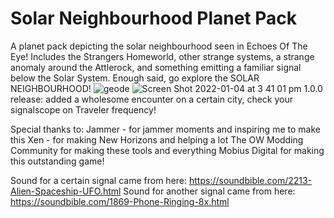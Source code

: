 # Solar Neighbourhood Planet Pack
A planet pack depicting the solar neighbourhood seen in Echoes Of The Eye! Includes the Strangers Homeworld, other strange systems, a strange anomaly around the Attlerock, and something emitting a familiar signal below the Solar System. Enough said, go explore the SOLAR NEIGHBOURHOOD!
![geode](https://user-images.githubusercontent.com/76930150/148498040-03b60f68-4f76-4568-85e8-a91748ea7192.png)
![Screen Shot 2022-01-04 at 3 41 01 pm](https://user-images.githubusercontent.com/76930150/148498088-09753041-bcf2-4363-a3cc-0f19023ff940.png)
1.0.0 release: added a wholesome encounter on a certain city, check your signalscope on Traveler frequency!

Special thanks to:
Jammer - for jammer moments and inspiring me to make this
Xen - for making New Horizons and helping a lot
The OW Modding Community for making these tools and everything
Mobius Digital for making this outstanding game!


Sound for a certain signal came from here: https://soundbible.com/2213-Alien-Spaceship-UFO.html
Sound for another signal came from here: https://soundbible.com/1869-Phone-Ringing-8x.html
